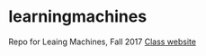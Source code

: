 # learningmachines

Repo for Leaing Machines, Fall 2017
[Class website](http://www.patrickhebron.com/learning-machines/index.html)
